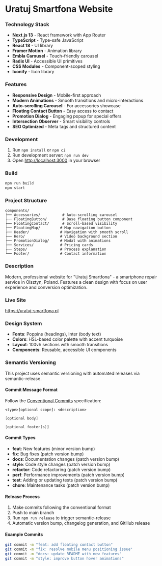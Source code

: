 # Uratuj Smartfona Website

### Technology Stack

- **Next.js 13** - React framework with App Router
- **TypeScript** - Type-safe JavaScript
- **React 18** - UI library
- **Framer Motion** - Animation library
- **Embla Carousel** - Touch-friendly carousel
- **Radix UI** - Accessible UI primitives
- **CSS Modules** - Component-scoped styling
- **Iconify** - Icon library

### Features

- **Responsive Design** - Mobile-first approach
- **Modern Animations** - Smooth transitions and micro-interactions
- **Auto-scrolling Carousel** - For accessories showcase
- **Floating Contact Button** - Easy access to contact
- **Promotion Dialog** - Engaging popup for special offers
- **Intersection Observer** - Smart visibility controls
- **SEO Optimized** - Meta tags and structured content

### Development

1. Run `npm install` or `npm ci`
2. Run development server: `npm run dev`
3. Open [http://localhost:3000](http://localhost:3000) in your browser

### Build

```bash
npm run build
npm start
```

### Project Structure

```
components/
├── Accessories/          # Auto-scrolling carousel
├── FloatingButton/       # Base floating button component
├── FloatingContact/      # Scroll-based visibility
├── FloatingMap/         # Map navigation button
├── Header/              # Navigation with smooth scroll
├── Hero/                # Video background section
├── PromotionDialog/     # Modal with animations
├── Services/            # Pricing cards
├── Steps/               # Process explanation
└── Footer/              # Contact information
```

### Description

Modern, professional website for "Uratuj Smartfona" - a smartphone repair service in Olsztyn, Poland. Features a clean design with focus on user experience and conversion optimization.

### Live Site

https://uratuj-smartfona.pl

### Design System

- **Fonts**: Poppins (headings), Inter (body text)
- **Colors**: HSL-based color palette with accent turquoise
- **Layout**: 100vh sections with smooth transitions
- **Components**: Reusable, accessible UI components

### Semantic Versioning

This project uses semantic versioning with automated releases via semantic-release.

#### Commit Message Format

Follow the [Conventional Commits](https://www.conventionalcommits.org/) specification:

```
<type>[optional scope]: <description>

[optional body]

[optional footer(s)]
```

#### Commit Types

- **feat**: New features (minor version bump)
- **fix**: Bug fixes (patch version bump)
- **docs**: Documentation changes (patch version bump)
- **style**: Code style changes (patch version bump)
- **refactor**: Code refactoring (patch version bump)
- **perf**: Performance improvements (patch version bump)
- **test**: Adding or updating tests (patch version bump)
- **chore**: Maintenance tasks (patch version bump)

#### Release Process

1. Make commits following the conventional format
2. Push to main branch
3. Run `npm run release` to trigger semantic-release
4. Automatic version bump, changelog generation, and GitHub release

#### Example Commits

```bash
git commit -m "feat: add floating contact button"
git commit -m "fix: resolve mobile menu positioning issue"
git commit -m "docs: update README with new features"
git commit -m "style: improve button hover animations"
```
